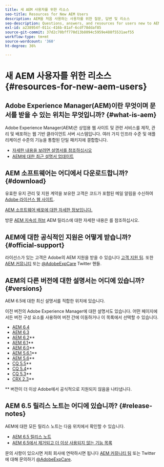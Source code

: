 ```yaml
---
title: 새 AEM 사용자를 위한 리소스
seo-title: Resources for New AEM Users
description: AEM을 처음 사용하는 사용자를 위한 질문, 답변 및 리소스
seo-description: Questions, answers, and resources for users new to AEM
exl-id: a238954f-011c-416b-81af-6cdf78ddaf85
source-git-commit: 37d2c70bff770d13b8094c5959e488f5531aef55
workflow-type: tm+mt
source-wordcount: '360'
ht-degree: 36%

---
```


# 새 AEM 사용자를 위한 리소스 {#resources-for-new-aem-users}

## Adobe Experience Manager(AEM)이란 무엇이며 문서를 받을 수 있는 위치는 무엇입니까? {#what-is-aem}

Adobe Experience Manager(AEM)은 상업용 웹 사이트 및 관련 서비스를 제작, 관리 및 배포하는 웹 기반 클라이언트 서버 시스템입니다. 여러 가지 인프라 수준 및 애플리케이션 수준의 기능을 통합된 단일 패키지에 결합합니다.

* [자세한 내용을 보려면 설명서를 참조하십시오](/help/sites-deploying/home.md)
* [AEM에 대한 최근 설명서 업데이트](https://helpx.adobe.com/kr/experience-manager/documentation-updates.html)

## AEM 소프트웨어는 어디에서 다운로드합니까? {#download}

유효한 유지 관리 및 지원 계약을 보유한 고객은 코드가 포함된 메일 알림을 수신하여 [Adobe 라이선스 웹 사이트](https://licensing.adobe.com/).

[AEM 소프트웨어 배포에 대한 자세한 정보입니다.](/help/sites-deploying/home.md)

방문 [AEM 지속성 허브](https://helpx.adobe.com/kr/experience-manager/aem-releases-updates.html) AEM 릴리스에 대한 자세한 내용은 를 참조하십시오.

## AEM에 대한 공식적인 지원은 어떻게 받습니까? {#official-support}

라이선스가 있는 고객은 Adobe의 AEM 지원을 받을 수 있습니다 [고객 지원 팀](https://helpx.adobe.com/kr/marketing-cloud/contact-support.html). 또한 [AEM 커뮤니티](https://forums.adobe.com/community/experience-cloud/marketing-cloud/experience-manager) 또는 [@AdobeExpCare](https://twitter.com/adobeexpcare) Twitter 핸들.

## AEM의 다른 버전에 대한 설명서는 어디에 있습니까? {#versions}

AEM 6.5에 대한 최신 설명서를 적합한 위치에 있습니다.

이전 버전의 Adobe Experience Manager에 대한 설명서도 있습니다. 어떤 페이지에서든 버전 구성 요소를 사용하여 버전 간에 이동하거나 이 목록에서 선택할 수 있습니다.

* [AEM 6.4](https://helpx.adobe.com/kr/support/experience-manager/6-4.html)
* [AEM 6.3](https://helpx.adobe.com/kr/support/experience-manager/6-3.html)
* [AEM 6.2](https://helpx.adobe.com/kr/support/experience-manager/6-2.html)**
* [AEM 6.1](https://docs.adobe.com/docs/en/aem/6-1.html)**
* [AEM 6.0](https://docs.adobe.com/docs/en/aem/6-0.html)**
* [AEM 5.6.1](https://helpx.adobe.com/kr/experience-manager/aem-previous-versions.html)**
* [AEM 5.6](https://helpx.adobe.com/experience-manager/aem-previous-versions.html)**
* [CQ 5.5](https://helpx.adobe.com/experience-manager/aem-previous-versions.html)**
* [CQ 5.4](https://helpx.adobe.com/experience-manager/aem-previous-versions.html)**
* [CQ 5.3](https://helpx.adobe.com/experience-manager/aem-previous-versions.html)**
* [CRX 2.3](https://helpx.adobe.com/experience-manager/aem-previous-versions.html)**

** 버전이 더 이상 Adobe에서 공식적으로 지원되지 않음을 나타냅니다.

## AEM 6.5 릴리스 노트는 어디에 있습니까? {#release-notes}

AEM에 대한 모든 릴리스 노트는 다음 위치에서 확인할 수 있습니다.

* [AEM 6.5 릴리스 노트](/help/release-notes/home.md)
* [AEM 6.5에서 제거되고 더 이상 사용되지 않는 기능 목록](/help/release-notes/deprecated-removed-features.md)

문의 사항이 있으시면 저희 회사에 연락하시면 됩니다 [AEM 커뮤니티 팀](https://help-forums.adobe.com/content/adobeforums/en/experience-manager-forum/adobe-experience-manager.html) 또는 Twitter에 대해 문의하기 [@AdobeExpCare](https://twitter.com/adobeexpcare).
